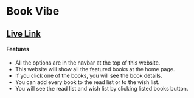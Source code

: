 
# Book Vibe
## [Live Link](https://capable-taiyaki-3d53c8.netlify.app/)
#### Features
- All the options are in the navbar at the top of this website.
- This website will show all the featured books at the home page.
- If you click one of the books, you will see the book details.
- You can add every book to the read list or to the wish list.
- You will see the read list and wish list by clicking listed books button.